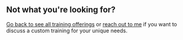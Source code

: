 ## Not what you're looking for?

[Go back to see all training offerings](/trainings) or [reach out to me](/contact-me?subject=Custom%20training%20inquiry) if you want to discuss a custom training for your unique needs.
